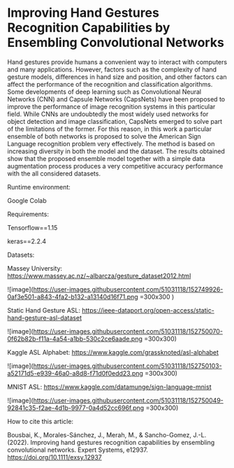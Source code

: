 # Improving Hand Gestures Recognition Capabilities by Ensembling Convolutional Networks
Hand gestures provide humans a convenient way to interact with computers and many applications. However, factors such as the complexity of hand gesture models, differences in hand size and position, and other factors can affect the performance of the recognition and classification algorithms. Some developments of deep learning such as Convolutional Neural Networks (CNN) and Capsule Networks (CapsNets) have been proposed to improve the performance of image recognition systems in this particular field. While CNNs are undoubtedly the most widely used networks for object detection and image classification, CapsNets emerged to solve part of the limitations of the former. For this reason, in this work a particular ensemble of both networks is proposed to solve the American Sign Language recognition problem very effectively. The method is based on increasing diversity in both the model and the dataset. The results obtained show that the proposed ensemble model together with a simple data augmentation process produces a very competitive accuracy performance with the all considered datasets.

Runtime environment:

Google Colab

Requirements:

Tensorflow==1.15

keras==2.2.4

Datasets:

Massey University:
https://www.massey.ac.nz/~albarcza/gesture_dataset2012.html

![image](https://user-images.githubusercontent.com/51031118/152749926-0af3e501-a843-4fa2-b132-a13140d16f71.png =300x300 )

Static Hand Gesture ASL:
https://ieee-dataport.org/open-access/static-hand-gesture-asl-dataset

![image](https://user-images.githubusercontent.com/51031118/152750070-0f62b82b-f11a-4a54-a1bb-530c2ce6aade.png =300x300)

Kaggle ASL Alphabet:
https://www.kaggle.com/grassknoted/asl-alphabet

![image](https://user-images.githubusercontent.com/51031118/152750103-a52171d5-e939-46a0-a8d8-f71d0f0edd23.png =300x300)

MNIST ASL:
https://www.kaggle.com/datamunge/sign-language-mnist

![image](https://user-images.githubusercontent.com/51031118/152750049-92841c35-f2ae-4d1b-9977-0a4d52cc696f.png =300x300)




How to cite this article: 

Bousbai, K., Morales-Sánchez, J., Merah, M., & Sancho-Gomez, J.-L. (2022). Improving hand gestures recognition
capabilities by ensembling convolutional networks. Expert Systems, e12937. https://doi.org/10.1111/exsy.12937

